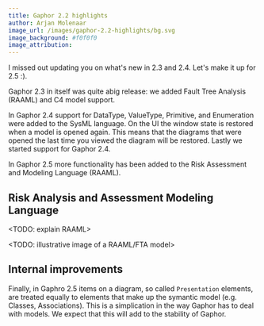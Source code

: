 ```yaml
---
title: Gaphor 2.2 highlights
author: Arjan Molenaar
image_url: /images/gaphor-2.2-highlights/bg.svg
image_background: #f0f0f0
image_attribution:
---
```


I missed out updating you on what's new in 2.3 and 2.4. Let's make it up for 2.5 :).

Gaphor 2.3 in itself was quite abig release: we added Fault Tree Analysis (RAAML) and C4 model support.

In Gaphor 2.4 support for DataType, ValueType, Primitive, and Enumeration were added to the SysML language.
On the UI the window state is restored when a model is opened again. This means that the diagrams that were opened the last time you viewed the diagram will be restored.
Lastly we started support for Gaphor 2.4.

In Gaphor 2.5 more functionality has been added to the Risk Assessment and Modeling Language (RAAML).

## Risk Analysis and Assessment Modeling Language

<TODO: explain RAAML>

<TODO: illustrative image of a RAAML/FTA model>

## Internal improvements

Finally, in Gaphro 2.5 items on a diagram, so called `Presentation` elements, are treated equally to elements that make up the symantic model (e.g. Classes, Associations). This is a simplication in the way Gaphor has to deal with models. We expect that this will add to the stability of Gaphor.
